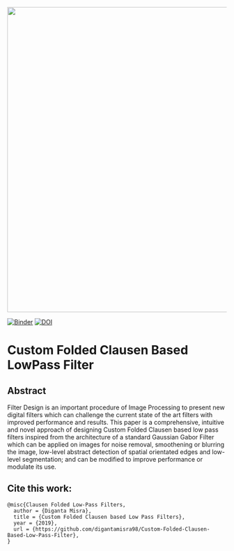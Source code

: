 <p align="center">
  <img width="700" src="Observations/allX.png">
</p>

[![Binder](https://mybinder.org/badge_logo.svg)](https://mybinder.org/v2/gh/digantamisra98/Custom-Folded-Clausen-Based-Low-Pass-Filter/master)
[![DOI](https://zenodo.org/badge/192178248.svg)](https://zenodo.org/badge/latestdoi/192178248)

# Custom Folded Clausen Based LowPass Filter

## Abstract

Filter Design is an important procedure of Image Processing to present new digital filters which can challenge the current state of the art filters with improved performance and results. This paper is a comprehensive, intuitive and novel approach of designing Custom Folded Clausen based low pass filters inspired from the architecture of a standard Gaussian Gabor Filter which can be applied on images for noise removal, smoothening or blurring the image, low-level abstract detection of spatial orientated edges and low-level segmentation; and can be modified to improve performance or modulate its use. 

## Cite this work:

```
@misc{Clausen Folded Low-Pass Filters,
  author = {Diganta Misra},
  title = {Custom Folded Clausen based Low Pass Filters},
  year = {2019},
  url = {https://github.com/digantamisra98/Custom-Folded-Clausen-Based-Low-Pass-Filter},
}
```
